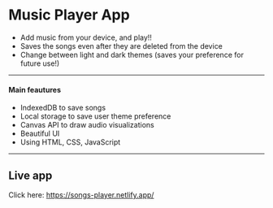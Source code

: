 # Music Player App

- Add music from your device, and play!!
- Saves the songs even after they are deleted from the device
- Change between light and dark themes (saves your preference for future use!)

---

#### Main feautures

- IndexedDB to save songs
- Local storage to save user theme preference
- Canvas API to draw audio visualizations
- Beautiful UI
- Using HTML, CSS, JavaScript

---

## Live app

Click here: <https://songs-player.netlify.app/>

